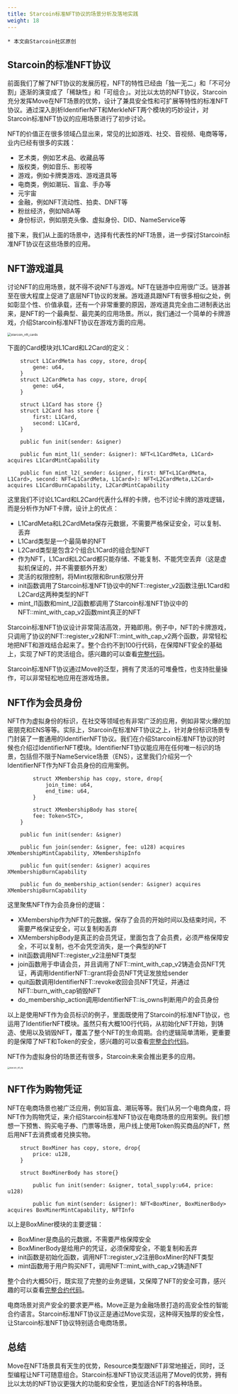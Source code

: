 ```yaml
---
title: Starcoin标准NFT协议的场景分析及落地实践
weight: 18
---
```


```
* 本文由Starcoin社区原创
```

## Starcoin的标准NFT协议

前面我们了解了NFT协议的发展历程，NFT的特性已经由「独一无二」和「不可分割」逐渐的演变成了「稀缺性」和「可组合」。对比以太坊的NFT协议，Starcoin充分发挥Move在NFT场景的优势，设计了兼具安全性和可扩展等特性的标准NFT协议。通过深入剖析IdentifierNFT和MerkleNFT两个模块的巧妙设计，对Starcoin标准NFT协议的应用场景进行了初步讨论。

NFT的价值正在很多领域凸显出来，常见的比如游戏、社交、音视频、电商等等，业内已经有很多的实践：

* 艺术类，例如艺术品、收藏品等
* 版权类，例如音乐、影视等
* 游戏，例如卡牌类游戏、游戏道具等
* 电商类，例如潮玩、盲盒、手办等
* 元宇宙
* 金融，例如NFT流动性、拍卖、DNFT等
* 粉丝经济，例如NBA等
* 身份标识，例如朋克头像、虚拟身份、DID、NameService等

接下来，我们从上面的场景中，选择有代表性的NFT场景，进一步探讨Starcoin标准NFT协议在这些场景的应用。



## NFT游戏道具

讨论NFT的应用场景，就不得不说NFT与游戏。NFT在链游中应用很广泛。链游甚至在很大程度上促进了底层NFT协议的发展。游戏道具跟NFT有很多相似之处，例如彰显个性、价值承载，还有一个非常重要的原因，游戏道具完全由二进制表达出来，是NFT的一个最典型、最完美的应用场景。所以，我们通过一个简单的卡牌游戏，介绍Starcoin标准NFT协议在游戏方面的应用。

<img src="https://tva1.sinaimg.cn/large/008i3skNly1gw32r19jlsj30ey0b4jrg.jpg" alt="starcoin_nft_cards" style="zoom:50%;" />

下面的Card模块对L1Card和L2Card的定义：

~~~Move
    struct L1CardMeta has copy, store, drop{
        gene: u64,
    }
    struct L2CardMeta has copy, store, drop{
        gene: u64,
    }

    struct L1Card has store {}
    struct L2Card has store {
        first: L1Card,
        second: L1Card,
    }
    
    public fun init(sender: &signer)
    
    public fun mint_l1(_sender: &signer): NFT<L1CardMeta, L1Card> acquires L1CardMintCapability
    
    public fun mint_l2(_sender: &signer, first: NFT<L1CardMeta, L1Card>, second: NFT<L1CardMeta, L1Card>): NFT<L2CardMeta,L2Card> acquires L1CardBurnCapability, L2CardMintCapability
~~~

这里我们不讨论L1Card和L2Card代表什么样的卡牌，也不讨论卡牌的游戏逻辑，而是分析作为NFT卡牌，设计上的优点：

* L1CardMeta和L2CardMeta保存元数据，不需要严格保证安全，可以复制、丢弃
* L1Card类型是一个最简单的NFT
* L2Card类型是包含2个组合L1Card的组合型NFT
* 作为NFT，L1Card和L2Card都只能存储、不能复制、不能凭空丢弃（这是虚拟机保证的，并不需要额外开发）
* 灵活的权限控制，将Mint权限和Brun权限分开
* init函数调用了Starcoin标准NFT协议中的NFT::register_v2函数注册L1Card和L2Card这两种类型的NFT
* mint_l1函数和mint_l2函数都调用了Starcoin标准NFT协议中的NFT::mint_with_cap_v2函数mint真正的NFT

Starcoin标准NFT协议设计非常简洁高效，开箱即用。例子中，NFT的卡牌游戏，只调用了协议的NFT::register_v2和NFT::mint_with_cap_v2两个函数，非常轻松地把NFT和游戏结合起来了。整个合约不到100行代码，在保障NFT安全的基础上，实现了NFT的灵活组合。感兴趣的可以查看[完整代码](https://github.com/starcoinorg/starcoin/blob/master/vm/transactional-tests/tests/testsuite/nft/nft_card.move)。

Starcoin标准NFT协议通过Move的泛型，拥有了灵活的可堆叠性，也支持批量操作，可以非常轻松地应用在游戏场景。



## NFT作为会员身份

NFT作为虚拟身份的标识，在社交等领域也有非常广泛的应用，例如非常火爆的加密朋克和ENS等等。实际上，Starcoin在标准NFT协议之上，针对身份标识场景专门封装了一套通用的IdentifierNFT协议。我们在介绍Starcoin标准NFT协议的时候也介绍过IdentifierNFT模块。IdentifierNFT协议能应用在任何唯一标识的场景，包括但不限于NameService场景（ENS），这里我们介绍另一个IdentifierNFT作为NFT会员身份的应用案例。

~~~Move
		struct XMembership has copy, store, drop{
    		join_time: u64,
    		end_time: u64,
		}

		struct XMembershipBody has store{
        fee: Token<STC>,
    }
    
    public fun init(sender: &signer)
    
    public fun join(sender: &signer, fee: u128) acquires XMembershipMintCapability, XMembershipInfo
    
    public fun quit(sender: &signer) acquires XMembershipBurnCapability
    
    public fun do_membership_action(sender: &signer) acquires XMembershipBurnCapability
~~~

这里聚焦NFT作为会员身份的逻辑：

* XMembership作为NFT的元数据，保存了会员的开始时间以及结束时间，不需要严格保证安全，可以复制和丢弃
* XMembershipBody是真正的会员凭证，里面包含了会员费，必须严格保障安全，不可以复制，也不会凭空消失，是一个典型的NFT
* init函数调用NFT::register_v2注册NFT类型
* join函数用于申请会员，并且调用了NFT::mint_with_cap_v2铸造会员NFT凭证，再调用IdentifierNFT::grant将会员NFT凭证发放给sender
* quit函数调用IdentifierNFT::revoke收回会员NFT凭证，并通过NFT::burn_with_cap销毁NFT
* do_membership_action调用IdentifierNFT::is_owns判断用户的会员身份

以上是使用NFT作为会员标识的例子，里面既使用了Starcoin的标准NFT协议，也运用了IdentifierNFT模块。虽然只有大概100行代码，从初始化NFT开始，到铸造、使用以及销毁NFT，覆盖了整个NFT的生命周期。合约逻辑简单清晰，更重要的是保障了NFT和Token的安全，感兴趣的可以查看[完整合约代码](https://github.com/starcoinorg/starcoin/blob/master/vm/transactional-tests/tests/testsuite/nft/identifier_nft.move)。

NFT作为虚拟身份的场景还有很多，Starcoin未来会推出更多的应用。

<img src="https://tva1.sinaimg.cn/large/008i3skNly1gwb9k9ju6lj30ma0diq3i.jpg" alt="starcoin_nft_vip" style="zoom:30%;" />



## NFT作为购物凭证

NFT在电商场景也被广泛应用，例如盲盒、潮玩等等。我们从另一个电商角度，将NFT作为购物凭证，来介绍Starcoin标准NFT协议在电商场景的应用案例。我们想想一下预售、购买电子券、门票等场景，用户线上使用Token购买商品的NFT，然后用NFT去消费或者兑换实物。

~~~Move
    struct BoxMiner has copy, store, drop{
        price: u128,
    }

    struct BoxMinerBody has store{}

		public fun init(sender: &signer, total_supply:u64, price: u128)
		
		public fun mint(sender: &signer): NFT<BoxMiner, BoxMinerBody> acquires BoxMinerMintCapability, NFTInfo
~~~

以上是BoxMiner模块的主要逻辑：

* BoxMiner是商品的元数据，不需要严格保障安全
* BoxMinerBody是给用户的凭证，必须保障安全，不能复制和丢弃
* init函数是初始化函数，调用NFT::register_v2注册BoxMiner的NFT类型
* mint函数用于用户购买NFT，调用NFT::mint_with_cap_v2铸造NFT

整个合约大概50行，既实现了完整的业务逻辑，又保障了NFT的安全可靠，感兴趣的可以查看[完整合约代码](https://github.com/starcoinorg/starcoin/blob/master/vm/transactional-tests/tests/testsuite/nft/nft_boxminer.move)。

电商场景对资产安全的要求更严格。Move正是为金融场景打造的高安全性的智能合约语言。Starcoin标准NFT协议正是通过Move实现，这种得天独厚的安全性，让Starcoin标准NFT协议特别适合电商场景。



## 总结

Move在NFT场景具有天生的优势，Resource类型跟NFT非常地接近，同时，泛型编程让NFT可随意组合。Starcoin标准NFT协议灵活运用了Move的优势，拥有比以太坊的NFT协议更强大的功能和安全性，更加适合NFT的各种场景。

